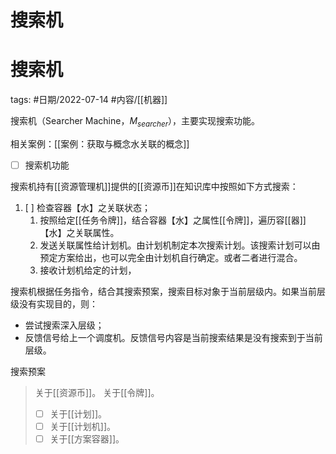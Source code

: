 # 搜索机

搜索机
====


tags: #日期/2022-07-14 #内容/[[机器]] 

搜索机（Searcher Machine，$M_{searcher}$），主要实现搜索功能。

相关案例：[[案例：获取与概念水关联的概念]]

- [ ] 搜索机功能

搜索机持有[[资源管理机]]提供的[[资源币]]在知识库中按照如下方式搜索：

1. [ ] 检查容器【水】之关联状态；
	1. 按照给定[[任务令牌]]，结合容器【水】之属性[[令牌]]，遍历容[[器]]【水】之关联属性。
	2. 发送关联属性给计划机。由计划机制定本次搜索计划。该搜索计划可以由预定方案给出，也可以完全由计划机自行确定。或者二者进行混合。
	3. 接收计划机给定的计划，


搜索机根据任务指令，结合其搜索预案，搜索目标对象于当前层级内。如果当前层级没有实现目的，则：
- 尝试搜索深入层级；
- 反馈信号给上一个调度机。反馈信号内容是当前搜索结果是没有搜索到于当前层级。

搜索预案





> 关于[[资源币]]。
> 关于[[令牌]]。
> - [ ] 关于[[计划]]。
> - [ ] 关于[[计划机]]。
> - [ ] 关于[[方案容器]]。
